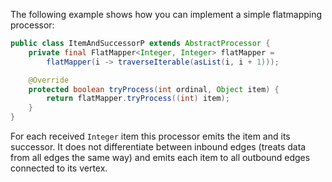 The following example shows how you can implement a simple flatmapping processor:

```java
public class ItemAndSuccessorP extends AbstractProcessor {
    private final FlatMapper<Integer, Integer> flatMapper =
        flatMapper(i -> traverseIterable(asList(i, i + 1)));

    @Override
    protected boolean tryProcess(int ordinal, Object item) {
        return flatMapper.tryProcess((int) item);
    }
}
```

For each received `Integer` item this processor emits the item and its
successor. It does not differentiate between inbound edges (treats data
from all edges the same way) and emits each item to all outbound edges
connected to its vertex.